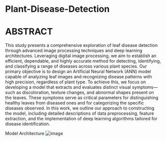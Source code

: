 # Plant-Disease-Detection
# ABSTRACT
This study presents a comprehensive exploration of leaf disease detection through advanced image processing techniques and deep learning architectures. Leveraging digital image processing, we aim to establish an efficient, dependable, and highly accurate method for detecting, identifying, and classifying a range of diseases across various plant species. Our primary objective is to design an Artificial Neural Network (ANN) model capable of analyzing leaf images and recognizing disease patterns with high precision, regardless of plant type. To achieve this, we focus on developing a model that extracts and evaluates distinct visual symptoms—such as discoloration, texture changes, and abnormal shapes present on the leaves. These symptoms serve as critical parameters for distinguishing healthy leaves from diseased ones and for categorizing the specific diseases observed. In this work, we outline our approach to constructing the model, including detailed descriptions of data preprocessing, feature extraction, and the implementation of deep learning algorithms tailored for disease identification.

Model Architecture
![image](https://github.com/user-attachments/assets/8e1c5f46-deed-4ddb-b885-3cdd6dfed89a)
